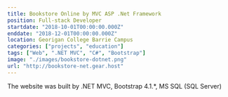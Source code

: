 ```yaml
---
title: Bookstore Online by MVC ASP .Net Framework
position: Full-stack Developer
startdate: "2018-10-01T00:00:00.000Z"
enddate: "2018-12-01T00:00:00.000Z"
location: Georigan College Barrie Campus
categories: ["projects", "education"]
tags: ["Web", ".NET MVC", "C#", "Bootstrap"]
image: "./images/bookstore-dotnet.png"
url: "http://bookstore-net.gear.host"
---
```


The website was built by .NET MVC, Bootstrap 4.1.*, MS SQL (SQL Server)